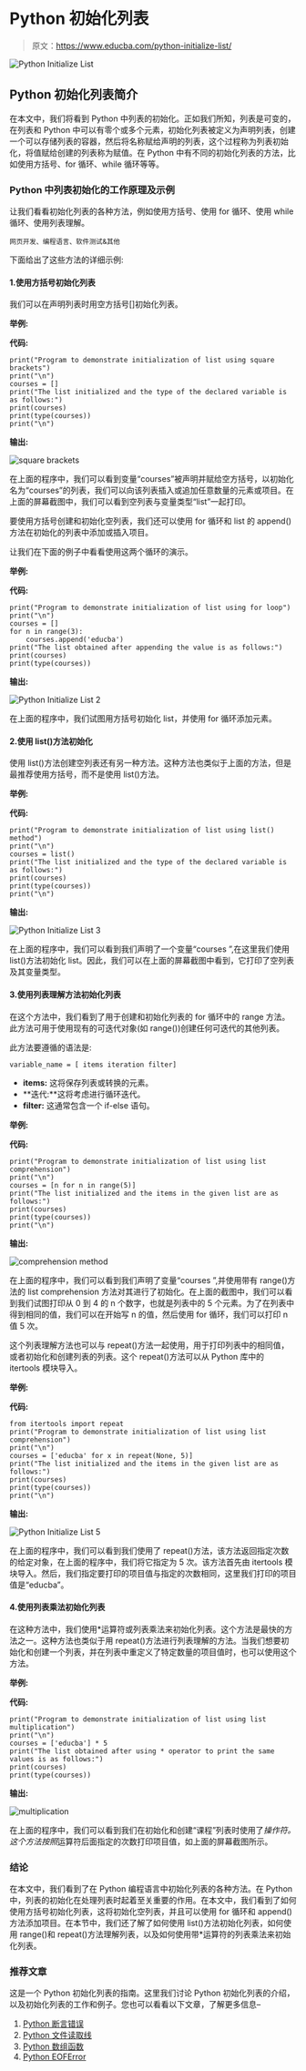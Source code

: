 # Python 初始化列表

> 原文：<https://www.educba.com/python-initialize-list/>

![Python Initialize List](img/9b49222c62f3b962b63c1e1129edc5bc.png)



## Python 初始化列表简介

在本文中，我们将看到 Python 中列表的初始化。正如我们所知，列表是可变的，在列表和 Python 中可以有零个或多个元素，初始化列表被定义为声明列表，创建一个可以存储列表的容器，然后将名称赋给声明的列表，这个过程称为列表初始化，将值赋给创建的列表称为赋值。在 Python 中有不同的初始化列表的方法，比如使用方括号、for 循环、while 循环等等。

### Python 中列表初始化的工作原理及示例

让我们看看初始化列表的各种方法，例如使用方括号、使用 for 循环、使用 while 循环、使用列表理解。

<small>网页开发、编程语言、软件测试&其他</small>

下面给出了这些方法的详细示例:

#### 1.使用方括号初始化列表

我们可以在声明列表时用空方括号[]初始化列表。

**举例:**

**代码:**

```
print("Program to demonstrate initialization of list using square brackets")
print("\n")
courses = []
print("The list initialized and the type of the declared variable is as follows:")
print(courses)
print(type(courses))
print("\n")
```

**输出:**

![square brackets](img/f672b361ea9e7e2f51f335ce0f3e2cbb.png)



在上面的程序中，我们可以看到变量“courses”被声明并赋给空方括号，以初始化名为“courses”的列表，我们可以向该列表插入或追加任意数量的元素或项目。在上面的屏幕截图中，我们可以看到空列表与变量类型“list”一起打印。

要使用方括号创建和初始化空列表，我们还可以使用 for 循环和 list 的 append()方法在初始化的列表中添加或插入项目。

让我们在下面的例子中看看使用这两个循环的演示。

**举例:**

**代码:**

```
print("Program to demonstrate initialization of list using for loop")
print("\n")
courses = []
for n in range(3):
    courses.append('educba')
print("The list obtained after appending the value is as follows:")
print(courses)
print(type(courses))
```

**输出:**

![Python Initialize List 2](img/8e2d03cf7404b7b85291d07435e5374b.png)



在上面的程序中，我们试图用方括号初始化 list，并使用 for 循环添加元素。

#### 2.使用 list()方法初始化

使用 list()方法创建空列表还有另一种方法。这种方法也类似于上面的方法，但是最推荐使用方括号，而不是使用 list()方法。

**举例:**

**代码:**

```
print("Program to demonstrate initialization of list using list() method")
print("\n")
courses = list()
print("The list initialized and the type of the declared variable is as follows:")
print(courses)
print(type(courses))
print("\n")
```

**输出:**

![Python Initialize List 3](img/cbd313371c18b6e850e311d5e2f8b6b6.png)



在上面的程序中，我们可以看到我们声明了一个变量“courses ”,在这里我们使用 list()方法初始化 list。因此，我们可以在上面的屏幕截图中看到，它打印了空列表及其变量类型。

#### 3.使用列表理解方法初始化列表

在这个方法中，我们看到了用于创建和初始化列表的 for 循环中的 range 方法。此方法可用于使用现有的可迭代对象(如 range())创建任何可迭代的其他列表。

此方法要遵循的语法是:

```
variable_name = [ items iteration filter]
```

*   **items:** 这将保存列表或转换的元素。
*   **迭代:**这将考虑进行循环迭代。
*   **filter:** 这通常包含一个 if-else 语句。

**举例:**

**代码:**

```
print("Program to demonstrate initialization of list using list comprehension")
print("\n")
courses = [n for n in range(5)]
print("The list initialized and the items in the given list are as follows:")
print(courses)
print(type(courses))
print("\n")
```

**输出:**

![comprehension method](img/9cd6a9ad868eb851dbb58116f3d718bc.png)



在上面的程序中，我们可以看到我们声明了变量“courses ”,并使用带有 range()方法的 list comprehension 方法对其进行了初始化。在上面的截图中，我们可以看到我们试图打印从 0 到 4 的 n 个数字，也就是列表中的 5 个元素。为了在列表中得到相同的值，我们可以在开始写 n 的值，然后使用 for 循环，我们可以打印 n 值 5 次。

这个列表理解方法也可以与 repeat()方法一起使用，用于打印列表中的相同值，或者初始化和创建列表的列表。这个 repeat()方法可以从 Python 库中的 itertools 模块导入。

**举例:**

**代码:**

```
from itertools import repeat
print("Program to demonstrate initialization of list using list comprehension")
print("\n")
courses = ['educba' for x in repeat(None, 5)]
print("The list initialized and the items in the given list are as follows:")
print(courses)
print(type(courses))
print("\n")
```

**输出:**

![Python Initialize List 5](img/72b81ad8b678b53547d9b259a8a77e22.png)



在上面的程序中，我们可以看到我们使用了 repeat()方法，该方法返回指定次数的给定对象，在上面的程序中，我们将它指定为 5 次。该方法首先由 itertools 模块导入。然后，我们指定要打印的项目值与指定的次数相同，这里我们打印的项目值是“educba”。

#### 4.使用列表乘法初始化列表

在这种方法中，我们使用*运算符或列表乘法来初始化列表。这个方法是最快的方法之一。这种方法也类似于用 repeat()方法进行列表理解的方法。当我们想要初始化和创建一个列表，并在列表中重定义了特定数量的项目值时，也可以使用这个方法。

**举例:**

**代码:**

```
print("Program to demonstrate initialization of list using list multiplication")
print("\n")
courses = ['educba'] * 5
print("The list obtained after using * operator to print the same values is as follows:")
print(courses)
print(type(courses))
```

**输出:**

![ multiplication](img/bdd8c7de890124a2794ba06425eda85d.png)



在上面的程序中，我们可以看到我们在初始化和创建“课程”列表时使用了*操作符。这个方法按照*运算符后面指定的次数打印项目值，如上面的屏幕截图所示。

### 结论

在本文中，我们看到了在 Python 编程语言中初始化列表的各种方法。在 Python 中，列表的初始化在处理列表时起着至关重要的作用。在本文中，我们看到了如何使用方括号初始化列表，这将初始化空列表，并且可以使用 for 循环和 append()方法添加项目。在本节中，我们还了解了如何使用 list()方法初始化列表，如何使用 range()和 repeat()方法理解列表，以及如何使用带*运算符的列表乘法来初始化列表。

### 推荐文章

这是一个 Python 初始化列表的指南。这里我们讨论 Python 初始化列表的介绍，以及初始化列表的工作和例子。您也可以看看以下文章，了解更多信息–

1.  [Python 断言错误](https://www.educba.com/python-assertionerror/)
2.  [Python 文件读取线](https://www.educba.com/python-file-readline/)
3.  [Python 数组函数](https://www.educba.com/python-array-functions/)
4.  [Python EOFError](https://www.educba.com/python-eoferror/)





